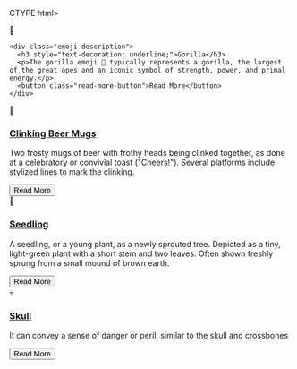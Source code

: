 CTYPE html>
<html lang="en">
<head>
  <meta charset="UTF-8">
  <meta name="viewport" content="width=device-width, initial-scale=1.0">
  <title>Emoji Layout</title>
  <link rel="stylesheet" href="styles.css">
</head>
<body>

<div class="emoji-container">
  <div class="emoji-item">
    <div class="emoji-wrapper">
      <span class="emoji-image">🦍</span>
    </div>
    
    <div class="emoji-description">
      <h3 style="text-decoration: underline;">Gorilla</h3>
      <p>The gorilla emoji 🦍 typically represents a gorilla, the largest of the great apes and an iconic symbol of strength, power, and primal energy.</p>
      <button class="read-more-button">Read More</button>
    </div>
  </div>
  
  <div class="emoji-item">
    <div class="emoji-wrapper">
      <span class="emoji-image">🍻</span>
    </div>
    <div class="emoji-description">
      <h3 style="text-decoration: underline;">Clinking Beer Mugs</h3>
      <p>Two frosty mugs of beer with frothy heads being clinked together, as done at a celebratory or convivial toast ("Cheers!"). Several platforms include stylized lines to mark the clinking.</p>
      <button class="read-more-button">Read More</button>
    </div>
  </div>
  
  <div class="emoji-item">
    <div class="emoji-wrapper">
      <span class="emoji-image">🌱</span>
    </div>
    <div class="emoji-description">
      <h3 style="text-decoration: underline;">Seedling</h3>
      <p>A seedling, or a young plant, as a newly sprouted tree. Depicted as a tiny, light-green plant with a short stem and two leaves. Often shown freshly sprung from a small mound of brown earth.</p>
      <button class="read-more-button">Read More</button>
    </div>
  </div>
 
  <div class="emoji-item">
    <div class="emoji-wrapper">
      <span class="emoji-image">💀</span>
    </div>
    <div class="emoji-description">
      <h3 style="text-decoration: underline;">Skull</h3>
      <p>It can convey a sense of danger or peril, similar to the skull and crossbones </p>
      <button class="read-more-button">Read More</button>
    </div>
  </div>
</div>

</body>
</html>
